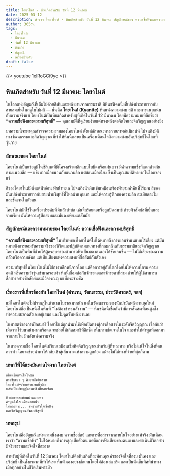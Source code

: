 ```yaml
---
title: ไคยาไนต์ - หินเกิดสำหรับ วันที่ 12 มีนาคม
date: 2025-03-12
description: สำรวจ ไคยาไนต์ - หินเกิดสำหรับ วันที่ 12 มีนาคม สัญลักษณ์ของ ความเชื่อฟังและความบริสุทธิ์ มาเรียนรู้ความหมายลึกซึ้งของหินพิเศษนี้
author: 365วัน
tags:
  - ไคยาไนต์
  - มีนาคม
  - วันที่ 12 มีนาคม
  - หินเกิด
  - อัญมณี
  - เครื่องประดับ
draft: false
---
```


{{< youtube 1elRoGCi9yc >}}

## หินเกิดสำหรับ วันที่ 12 มีนาคม: ไคยาไนต์

ในโลกแห่งอัญมณีที่เต็มไปด้วยสีสันและพลังงานจากธรรมชาติ มีหินชนิดหนึ่งที่เปล่งประกายราวกับสายลมเย็นในฤดูใบไม้ผลิ — นั่นคือ **ไคยาไนต์ (Kyanite)** หินแห่งความสงบ สติ และการแนบแน่นกับความจริงแท้ ไคยาไนต์เป็นหินเกิดสำหรับผู้ที่เกิดในวันที่ 12 มีนาคม โดยมีความหมายที่ลึกซึ้งว่า **“ความเชื่อฟังและความบริสุทธิ์”** — คุณสมบัติที่ดูเรียบง่ายแต่ทรงพลังต่อจิตใจและจิตวิญญาณอย่างยิ่ง

บทความนี้จะพาคุณสำรวจความงามของไคยาไนต์ ตั้งแต่ลักษณะทางกายภาพอันมีเสน่ห์ ไปจนถึงมิติทางวัฒนธรรมและจิตวิญญาณที่ทำให้หินนี้กลายเป็นเครื่องเตือนใจถึงความสงบอันบริสุทธิ์ในโลกที่วุ่นวาย

### ลักษณะของ ไคยาไนต์

ไคยาไนต์เป็นแร่อลูมิโนซิลิเกตที่มีโครงสร้างผลึกแบบใบมีดหรือแผ่นยาว มีค่าความแข็งที่แตกต่างกันตามแนวผลึก — แข็งมากเมื่อขนานกับแนวผลึก แต่อ่อนเมื่อเฉียง ซึ่งเป็นคุณสมบัติหายากในโลกของแร่

สีของไคยาไนต์มีตั้งแต่ฟ้าอ่อน ฟ้าน้ำทะเล ไปจนถึงน้ำเงินเข้มเหมือนท้องฟ้ายามค่ำคืนที่ไร้เมฆ สีของมันเปล่งประกายราวกับสายน้ำบริสุทธิ์ที่ไหลผ่านหุบเขา และให้ความรู้สึกของความลึก ละเมียดละไม และชัดเจนในตัวตน

ไคยาไนต์มักใช้ในเครื่องประดับที่มีพลังบำบัด เช่นจี้สร้อยคอหรือลูกปัดสมาธิ ด้วยผิวสัมผัสที่เย็นและราบเรียบ มันให้ความรู้สึกสงบและมั่นคงเพียงแค่สัมผัส

### สัญลักษณ์และความหมายของ ไคยาไนต์: ความเชื่อฟังและความบริสุทธิ์

**“ความเชื่อฟังและความบริสุทธิ์”** ในบริบทของไคยาไนต์ไม่ได้หมายถึงการยอมจำนนแบบไร้เสียง แต่มันหมายถึงการยอมรับความจริงของชีวิตและปฏิบัติตามแนวทางที่กลมกลืนกับธรรมชาติและจิตวิญญาณ ไคยาไนต์เป็นหินที่ช่วยให้ผู้ครอบครองสามารถฟังเสียงของตนเองได้ชัดเจนขึ้น — ไม่ใช่เสียงของความกลัวหรือความลังเล แต่เป็นเสียงแห่งความสงบที่ซื่อสัตย์กับตัวเอง

ความบริสุทธิ์ในไคยาไนต์ไม่ใช่การหลีกหนีจากโลก แต่คือการอยู่กับโลกโดยไม่ให้ความโกรธ ความอคติ หรือความว้าวุ่นเข้ามาครอบงำ หินนี้เชื่อมต่อกับจักระคอและจักระตาที่สาม ช่วยให้ผู้ใช้สามารถสื่อสารอย่างซื่อสัตย์และมีวิจารณญาณที่กระจ่างชัด

### เรื่องราวที่เกี่ยวข้องกับ ไคยาไนต์ (ตำนาน, วัฒนธรรม, ประวัติศาสตร์, ฯลฯ)

แม้ไคยาไนต์จะไม่ปรากฏในตำนานโบราณมากนัก แต่ในวัฒนธรรมของนักบำบัดพลังงานยุคใหม่ ไคยาไนต์ถือเป็นหนึ่งในหินที่ “ไม่ต้องชำระพลังงาน” — หินชนิดนี้เชื่อกันว่ามีการสั่นสะเทือนสูงซึ่งทำความสะอาดตัวเองอยู่เสมอ และไม่ดูดซับพลังงานลบ

ในศาสตร์ของการฝึกสมาธิ ไคยาไนต์ถูกนำมาใช้เพื่อเปิดทางสู่การสื่อสารในระดับจิตวิญญาณ เชื่อกันว่าเมื่อวางไว้บนหน้าผากหรือคอ จะช่วยให้เกิดสมาธิที่ลึกซึ้ง เห็นภาพชัดเจนในใจ และทำให้คำพูดที่ออกมาจากภายใน มีพลังแห่งความจริง

ในบางความเชื่อ ไคยาไนต์เปรียบเสมือนเข็มทิศจิตวิญญาณสำหรับผู้ที่หลงทาง หรือไม่แน่ใจในสิ่งที่ตนควรทำ โดยจะช่วยนำพาให้กลับเข้าสู่เส้นทางแห่งความถูกต้อง แม้จะไม่ใช่ทางที่ง่ายที่สุดก็ตาม

### บทกวีที่ได้แรงบันดาลใจจาก ไคยาไนต์

```
เสียงเงียบงันในใจฉัน  
กระซิบเบา ๆ ด้วยพลังอันสงบ  
ไคยาไนต์—เจ้าแห่งความนิ่งลึก  
พลันเปิดประตูสู่ความจริงที่หลบซ่อน

ฟ้าสะอาดสะท้อนผ่านแววตา  
คำพูดจึงใสเหมือนสายน้ำ  
ไม่หลงทาง... เพราะหัวใจเชื่อฟัง  
และจิตวิญญาณยังคงบริสุทธิ์
```

### บทสรุป

ไคยาไนต์คืออัญมณีแห่งความนิ่งสงบ ความซื่อสัตย์ และการสื่อสารจากภายในใจอย่างแท้จริง มันเตือนเราว่า “ความเชื่อฟัง” ไม่ได้หมายถึงการสูญเสียตัวตน แต่คือการฟังเสียงของตนเองและดำเนินชีวิตอย่างมีจริยธรรมและจิตใจที่สะอาด

สำหรับผู้ที่เกิดในวันที่ 12 มีนาคม ไคยาไนต์คือหินเกิดที่สะท้อนคุณค่าของจิตใจที่สงบ มั่นคง และบริสุทธิ์ เป็นดั่งกระจกที่ทำให้เราเห็นตัวเองอย่างชัดเจนโดยไม่ต้องเสแสร้ง และเป็นดั่งเข็มทิศที่นำทางเมื่อทุกอย่างในชีวิตเริ่มพร่ามัว